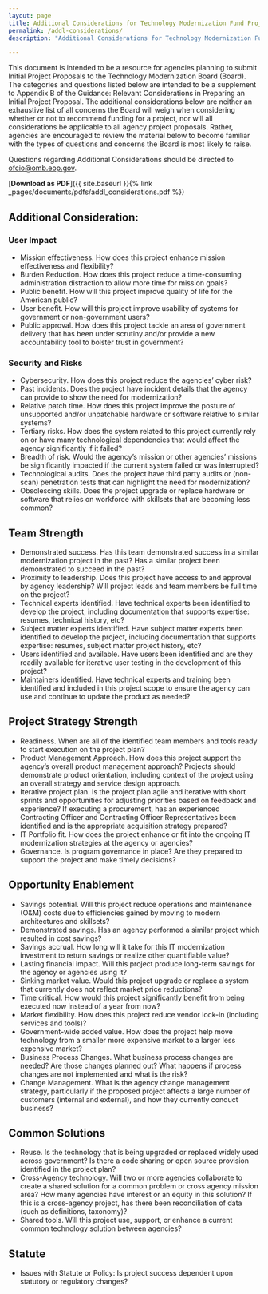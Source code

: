 ```yaml
---
layout: page
title: Additional Considerations for Technology Modernization Fund Project Proposals
permalink: /addl-considerations/
description: "Additional Considerations for Technology Modernization Fund Project Proposals."

---
```


This document is intended to be a resource for agencies planning to submit Initial Project Proposals to the Technology Modernization Board (Board). The categories and questions listed below are intended to be a supplement to Appendix B of the Guidance: Relevant Considerations in Preparing an Initial Project Proposal. The additional considerations below are neither an exhaustive list of all concerns the Board will weigh when considering whether or not to recommend funding for a project, nor will all considerations be applicable to all agency project proposals. Rather, agencies are encouraged to review the material below to become familiar with the types of questions and concerns the Board is most likely to raise.

Questions regarding Additional Considerations should be directed to ofcio@omb.eop.gov.

[**Download as PDF**]({{ site.baseurl }}{% link _pages/documents/pdfs/addl_considerations.pdf %})

## Additional Consideration:

### User Impact

- Mission effectiveness. How does this project enhance mission effectiveness and flexibility?
- Burden Reduction. How does this project reduce a time-consuming administration distraction to allow more time for mission goals?
- Public benefit. How will this project improve quality of life for the American public?
- User benefit. How will this project improve usability of systems for government or non-government users?
- Public approval. How does this project tackle an area of government delivery that has been under scrutiny and/or provide a new accountability tool to bolster trust in government?

### Security and Risks

- Cybersecurity. How does this project reduce the agencies’ cyber risk?
- Past incidents. Does the project have incident details that the agency can provide to show the need for modernization?
- Relative patch time. How does this project improve the posture of unsupported and/or unpatchable hardware or software relative to similar systems?
- Tertiary risks. How does the system related to this project currently rely on or have many technological dependencies that would affect the agency significantly if it failed?
- Breadth of risk. Would the agency’s mission or other agencies’ missions be significantly impacted if the current system failed or was interrupted?
- Technological audits. Does the project have third party audits or (non-scan) penetration tests that can highlight the need for modernization?
- Obsolescing skills. Does the project upgrade or replace hardware or software that relies on workforce with skillsets that are becoming less common?

## Team Strength

- Demonstrated success. Has this team demonstrated success in a similar modernization project in the past? Has a similar project been demonstrated to succeed in the past?
- Proximity to leadership. Does this project have access to and approval by agency leadership? Will project leads and team members be full time on the project?
- Technical experts identified. Have technical experts been identified to develop the project, including documentation that supports expertise: resumes, technical history, etc? 
- Subject matter experts identified. Have subject matter experts been identified to develop the project, including documentation that supports expertise: resumes, subject matter project history, etc?
- Users identified and available. Have users been identified and are they readily available for iterative user testing in the development of this project?
- Maintainers identified. Have technical experts and training been identified and included in this project scope to ensure the agency can use and continue to update the product as needed?

## Project Strategy Strength

- Readiness. When are all of the identified team members and tools ready to start execution on the project plan?
- Product Management Approach.  How does this project support the agency’s overall product management approach?  Projects should demonstrate product orientation, including context of the project using an overall strategy and service design approach.
- Iterative project plan. Is the project plan agile and iterative with short sprints and opportunities for adjusting priorities based on feedback and experience? If executing a procurement, has an experienced Contracting Officer and Contracting Officer Representatives been identified and is the appropriate acquisition strategy prepared?
- IT Portfolio fit. How does the project enhance or fit into the ongoing IT modernization strategies at the agency or agencies?
- Governance. Is program governance in place?  Are they prepared to support the project and make timely decisions?

## Opportunity Enablement

- Savings potential. Will this project reduce operations and maintenance (O&amp;M) costs due to efficiencies gained by moving to modern architectures and skillsets?
- Demonstrated savings. Has an agency performed a similar project which resulted in cost savings?
- Savings accrual. How long will it take for this IT modernization investment to return savings or realize other quantifiable value?
- Lasting financial impact. Will this project produce long-term savings for the agency or agencies using it?
- Sinking market value. Would this project upgrade or replace a system that currently does not reflect market price reductions?
- Time critical. How would this project significantly benefit from being executed now instead of a year from now?
- Market flexibility. How does this project reduce vendor lock-in (including services and tools)?
- Government-wide added value. How does the project help move technology from a smaller more expensive market to a larger less expensive market?
- Business Process Changes. What business process changes are needed?  Are those changes planned out?  What happens if process changes are not implemented and what is the risk? 
- Change Management. What is the agency change management strategy, particularly if the proposed project affects a large number of customers (internal and external), and how they currently conduct business?

## Common Solutions

- Reuse. Is the technology that is being upgraded or replaced widely used across government? Is there a code sharing or open source provision identified in the project plan?
- Cross-Agency technology. Will two or more agencies collaborate to create a shared solution for a common problem or cross agency mission area? How many agencies have interest or an equity in this solution? If this is a cross-agency project, has there been reconciliation of data (such as definitions, taxonomy)?
- Shared tools. Will this project use, support, or enhance a current common technology solution between agencies?

## Statute

- Issues with Statute or Policy: Is project success dependent upon statutory or regulatory changes?